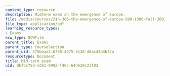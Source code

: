 ```yaml
---
content_type: resource
description: Midterm exam on the emergence of Europe.
file: /media/courses/21h-306-the-emergence-of-europe-500-1300-fall-2003/8bfbc753cdb19992f40c64d628c22f03_midtermemergence.pdf
file_type: application/pdf
learning_resource_types:
- Exams
ocw_type: OCWFile
parent_title: Exams
parent_type: CourseSection
parent_uid: 575beaa4-b798-4375-e138-d8ac43a3bf2a
resourcetype: Document
title: Mid-term exam
uid: 8bfbc753-cdb1-9992-f40c-64d628c22f03
---
```

